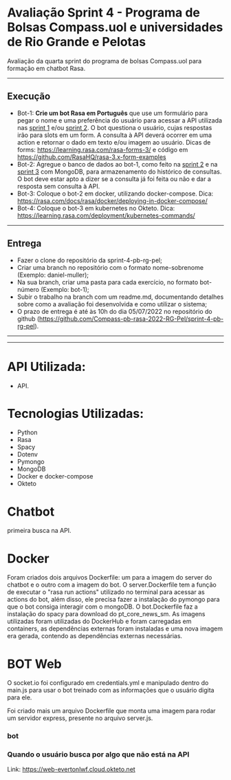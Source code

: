 # Avaliação Sprint 4 - Programa de Bolsas Compass.uol e universidades de Rio Grande e Pelotas
Avaliação da quarta sprint do programa de bolsas Compass.uol para formação em chatbot Rasa.

---

## Execução

- Bot-1: **Crie um bot Rasa em Português** que use um formulário para pegar o nome e uma preferência do usuário para acessar a API utilizada nas [sprint 1](https://github.com/Compass-pb-rasa-2022-RG-Pel/sprint-1-pb-rg-pel) e/ou [sprint 2](https://github.com/Compass-pb-rasa-2022-RG-Pel/sprint-2-pb-rg-pel). O bot questiona o usuário, cujas respostas irão para slots em um form. A consulta à API deverá ocorrer em uma action e retornar o dado em texto e/ou imagem ao usuário. Dicas de forms: <https://learning.rasa.com/rasa-forms-3/> e código em <https://github.com/RasaHQ/rasa-3.x-form-examples>
- Bot-2: Agregue o banco de dados ao bot-1, como feito na [sprint 2](https://github.com/Compass-pb-rasa-2022-RG-Pel/sprint-2-pb-rg-pel) e na [sprint 3](https://github.com/Compass-pb-rasa-2022-RG-Pel/sprint-3-pb-rg-pel) com MongoDB, para armazenamento do histórico de consultas. O bot deve estar apto a dizer se a consulta já foi feita ou não e dar a resposta sem consulta à API.
- Bot-3: Coloque o bot-2 em docker, utilizando docker-compose. Dica: <https://rasa.com/docs/rasa/docker/deploying-in-docker-compose/>
- Bot-4: Coloque o bot-3 em kubernetes no Okteto. Dica: <https://learning.rasa.com/deployment/kubernetes-commands/>

---

## Entrega

- Fazer o clone do repositório da sprint-4-pb-rg-pel;
- Criar uma branch no repositório com o formato nome-sobrenome (Exemplo: daniel-muller);
- Na sua branch, criar uma pasta para cada exercício, no formato bot-número (Exemplo: bot-1);
- Subir o trabalho na branch com um readme.md, documentando detalhes sobre como a avaliação foi desenvolvida e como utilizar o sistema;
- O prazo de entrega é até às 10h do dia 05/07/2022 no repositório do github (<https://github.com/Compass-pb-rasa-2022-RG-Pel/sprint-4-pb-rg-pel>).

---
---

# API Utilizada:

- API.

# Tecnologias Utilizadas:
- Python 
- Rasa 
- Spacy 
- Dotenv
- Pymongo 
- MongoDB
- Docker e docker-compose 
- Okteto

# Chatbot

primeira busca na API. 

# Docker

Foram criados dois arquivos Dockerfile: um para a imagem do server do chatbot e o outro com a imagem do bot. O server.Dockerfile tem a função de executar o "rasa run actions" utilizado no terminal para acessar as actions do bot, além disso, ele precisa fazer a instalação do pymongo para que o bot consiga interagir com o mongoDB. O bot.Dockerfile faz a instalação do spacy para download do pt_core_news_sm. As imagens utilizadas foram utilizadas do DockerHub e foram carregadas em containers, as dependências externas foram instaladas e uma nova imagem era gerada, contendo as dependências externas necessárias. 

# BOT Web

O socket.io foi configurado em credentials.yml e manipulado dentro do main.js para usar o bot treinado com as informações que o usuário digita para ele.

Foi criado mais um arquivo Dockerfile que monta uma imagem para rodar um servidor express, presente no arquivo server.js.

<h3>bot</h3>

<h3>Quando o usuário busca por algo que não está na API</h3>

Link: https://web-evertonlwf.cloud.okteto.net
